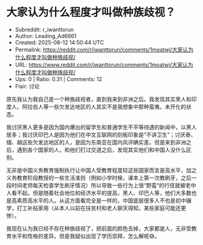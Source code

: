 # 大家认为什么程度才叫做种族歧视？

- Subreddit: r_iwanttorun
- Author: Leading_Ad6661
- Created: 2025-08-12 14:50:44 UTC
- Permalink: https://reddit.com/r/iwanttorun/comments/1moatwj/大家认为什么程度才叫做种族歧视/
- URL: https://www.reddit.com/r/iwanttorun/comments/1moatwj/大家认为什么程度才叫做种族歧视/
- Ups: 0 | Ratio: 0.31 | Comments: 12
- Flair: 讨论


原先我认为我自己是一个种族歧视者，直到我来到非洲之后。我发现其实黑人和印度人、阿拉伯人等一些欠发达地区的人其实不是我想象中那种蛮夷，未开化的状态。

我讨厌黑人更多是因为国内爆出的留学生和普通学生不平等待遇的新闻中，以黑人居多；我讨厌印巴人是因为他们在中文互联网的刻板印象是“不讲卫生”；讨厌泰、缅、越这些欠发达地区的人，是因为东南亚在国内风评确实差。但是来到非洲之后，遇到各个国家的人，和他们打过交道之后，发现其实他们和中国人没什么区别。

无非是中国义务教育强制执行让中国人受教育程度较这些国家而言是高水平，加之义务教育阶段教授的一些生活准则（例如小学时候，课本上第一次教刷牙，之后一段时间老师每天检查学生刷牙情况）所以导致一些行为上很“野蛮“的行径就被老中人看不起。但是随着社会地位和经济水平的提高，黑人、印巴人等，他们大多数也是高素质高水平的人。从这方面看完全是一样的，中国底层很多人不也是初中辍学，打工补贴家用（从本人以前在扶贫村和老人聊天得知，某些家庭可能还更惨）。

我现在认为我已经不存在种族歧视了，把前面的颜色去掉，大家都是人，无非受教育水平和性格的差异。但是我疑似出现了学历崇拜，怎么解呢😅。

